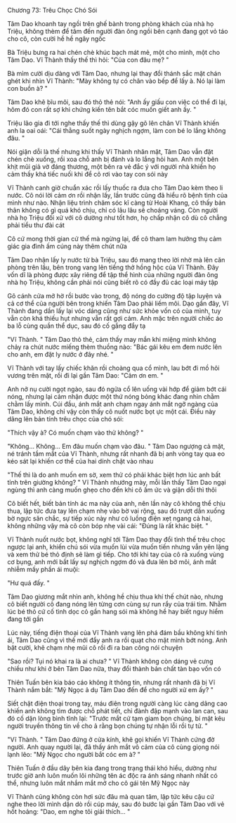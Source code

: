 




Chương 73: Trêu Chọc Chó Sói

Tâm Dao khoanh tay ngồi trên ghế bành trong phòng khách của nhà họ Triệu, không thèm để tâm đến người đàn ông ngồi bên cạnh đang gọt vỏ táo cho cô, còn cười hề hề ngây ngốc

Bà Triệu bưng ra hai chén chè khúc bạch mát mẻ, một cho mình, một cho Tâm Dao. Vĩ Thành thấy thế thì hỏi: "Của con đâu mẹ? "

Bà mỉm cười dịu dàng với Tâm Dao, nhưng lại thay đổi thánh sắc mặt chán ghét khi nhìn Vĩ Thành: "Mày không tự có chân vào bếp để lấy à. Nó lại làm con buồn à? "

Tâm Dao khẽ bĩu môi, sau đó thỏ thẻ nói: "Anh ấy giấu con việc có thể đi lại, hôm đó con rất sợ khi chứng kiến tên bắt cóc muốn giết anh ấy. "

Triệu lão gia đi tới nghe thấy thế thì dùng gậy gõ lên chân Vĩ Thành khiến anh la oai oái: "Cái thằng suốt ngày nghịch ngợm, làm con bé lo lắng không đâu. "

Nói giận dỗi là thế nhưng khi thấy Vĩ Thành nhăn mặt, Tâm Dao vẫn đặt chén chè xuống, rồi xoa chỗ anh bị đánh và lo lắng hỏi han. Anh một bên khịt mũi giả vờ đáng thương, một bên ra vẻ đắc ý với người nhà khiến họ cảm thấy khá tiếc nuối khi để cô rơi vào tay con sói này

Vĩ Thành canh giờ chuẩn xác rồi lấy thuốc ra đưa cho Tâm Dao kèm theo li nước. Cô nói lời cảm ơn rồi nhận lấy, lần trước cũng đã hiểu rõ bệnh tình của mình như nào. Nhận liệu trình chăm sóc kĩ càng từ Hoài Khang, cô thấy bản thân không có gì quá khó chịu, chỉ có lâu lâu sẽ choáng váng. Còn người nhà họ Triệu đối xử với cô dường như tốt hơn, họ chấp nhận cô dù cô chẳng phải tiểu thư đài cát

Cô cứ mong thời gian cứ thế mà ngừng lại, để cô tham lam hưởng thụ cảm giác gia đình ấm cúng này thêm chút nữa


Tâm Dao nhận lấy ly nước từ bà Triệu, sau đó mang theo lời nhờ mà lên căn phòng trên lầu, bên trong vang lên tiếng thở hồng hộc của Vĩ Thành. Đây vốn dĩ là phòng được xây riêng để tập thể hình của những người đàn ông nhà họ Triệu, không cần phải nói cũng biết rõ có đầy đủ các loại máy tập

Gõ cánh cửa mở hờ rồi bước vào trong, độ nóng do cường độ tập luyện và cả cơ thể của người bên trong khiến Tâm Dao phải liếm môi. Dạo gần đây, Vĩ Thành đang dần lấy lại vóc dáng cũng như sức khỏe vốn có của mình, tuy vẫn còn khá thiếu hụt nhưng vẫn rất gợi cảm. Anh mặc trên người chiếc áo ba lỗ cùng quần thể dục, sau đó cố gắng đẩy tạ

"Vĩ Thành. " Tâm Dao thỏ thẻ, cảm thấy may mắn khi miệng mình không chảy ra chút nước miếng thèm thuồng nào: "Bác gái kêu em đem nước lên cho anh, em đặt ly nước ở đây nhé. "

Vĩ Thành với tay lấy chiếc khăn rồi choàng qua cổ mình, lau bớt đi mồ hôi vương trên mặt, rồi đi lại gần Tâm Dao: "Cảm ơn em. "

Anh nở nụ cười ngọt ngào, sau đó ngửa cổ lên uống vài hớp để giảm bớt cái nóng, nhưng lại cảm nhận được một thứ nóng bỏng khác đang nhìn chằm chằm lấy mình. Cúi đầu, ánh mắt anh chạm ngay ánh mắt ngỡ ngàng của Tâm Dao, không chỉ vậy còn thấy cô nuốt nước bọt ực một cái. Điều này dâng lên bản tính trêu chọc của chó sói:


"Thích vậy à? Có muốn chạm vào thử không? "

"Không... Không... Em đâu muốn chạm vào đâu. " Tâm Dao ngượng cả mặt, né tránh tầm mắt của Vĩ Thành, nhưng rất nhanh đã bị anh vòng tay qua eo kéo sát lại khiến cơ thể của hai dính chặt vào nhau

"Thế thì là do anh muốn em sờ, xem thử có phải khác biệt hơn lúc anh bất tỉnh trên giường không? " Vĩ Thành nhướng mày, mỗi lần thấy Tâm Dao ngại ngùng thì anh càng muốn ghẹo cho đến khi cô ấm ức và giận dỗi thì thôi

Cô biết hết, biết bản tính ác ma này của anh, nên lần này cô không thể chịu thua, lập tức đưa tay lên chạm nhẹ vào bờ vai rộng, sau đó trượt dần xuống bờ ngực săn chắc, sự tiếp xúc này như có luồng điện xẹt ngang cả hai, không những vậy mà cô còn bóp nhẹ vài cái: "Đúng là rất khác biệt. "

Vĩ Thành nuốt nước bọt, không nghĩ tới Tâm Dao thay đổi tình thế trêu chọc ngược lại anh, khiến chú sói vừa muốn lùi vừa muốn tiến nhưng vẫn yên lặng và xem thử bé thỏ định sẽ làm gì tiếp. Cho tới khi tay của cô rà xuống vùng cơ bụng, anh mới bắt lấy sự nghịch ngợm đó và đưa lên bờ môi, ánh mắt nhiễm mấy phần ái muội:

"Hư quá đấy. "

Tâm Dao giương mắt nhìn anh, không hề chịu thua khí thế chút nào, nhưng cô biết người cô đang nóng lên từng cơn cùng sự run rẩy của trái tim. Nhằm lúc bé thỏ cứ cố tình dọc cỏ gần hang sói mà không hề hay biết nguy hiểm đang tới gần

Lúc này, tiếng điện thoại của Vĩ Thành vang lên phá đám bầu không khí tình ái, Tâm Dao cũng vì thế mới đẩy anh ra rồi quạt cho mặt mình bớt nóng. Anh bật cười, khẽ chạm nhẹ mũi cô rồi đi ra ban công nói chuyện

"Sao rồi? Tụi nó khai ra là ai chưa? " Vĩ Thành không còn dáng vẻ cưng chiều như khi ở bên Tâm Dao nữa, thay đổi thành bản chất tàn bạo vốn có

Thiên Tuấn bên kia báo cáo không ít thông tin, nhưng rất nhanh đã bị Vĩ Thành nắm bắt: "Mỹ Ngọc ả dụ Tâm Dao đến để cho người xử em ấy? "

Siết chặt điện thoại trong tay, máu điên trong người càng lúc càng dâng cao khiến anh không tìm được chỗ phát tiết, chỉ đành đập mạnh vào lan can, sau đó cố dặn lòng bình tĩnh lại: "Trước mắt cứ tạm giam bọn chúng, bí mật kêu người truyền thông tin về cho ả rằng bọn chúng tự nhận lỗi rồi tự tử. "

"Vĩ Thành. " Tâm Dao đứng ở cửa kính, khẽ gọi khiến Vĩ Thành cứng đờ người. Anh quay người lại, đã thấy ánh mắt vô cảm của cô cùng giọng nói lạnh lẽo: "Mỹ Ngọc cho người bắt cóc em à? "

Thiên Tuấn ở đầu dây bên kia đang trong trạng thái khó hiểu, dường như trước giờ anh luôn muốn lôi những tên ác độc ra ánh sáng nhanh nhất có thể, nhưng luôn mắt nhắm mắt mở cho cô gái tên Mỹ Ngọc này

Vĩ Thành cũng không còn hơi sức đâu mà quan tâm, lập tức kêu cậu cứ nghe theo lời mình dặn dò rồi cúp máy, sau đó bước lại gần Tâm Dao với vẻ hốt hoảng: "Dao, em nghe tôi giải thích... "




